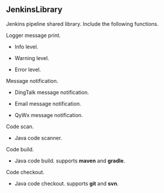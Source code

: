 JenkinsLibrary
---
Jenkins pipeline shared library. Include the following functions.  

Logger message print. 

  - Info level.
  
  - Warning level. 
  
  - Error level.  
  
  
Message notification. 

  - DingTalk message notification.
  
  - Email message notification.
  
  - QyWx message notification.
  
 
Code scan.
 
  - Java code scanner.


Code build.
  
  - Java code build. supports **maven** and **gradle**.
  

Code checkout.

  - Java code checkout. supports **git** and **svn**.
